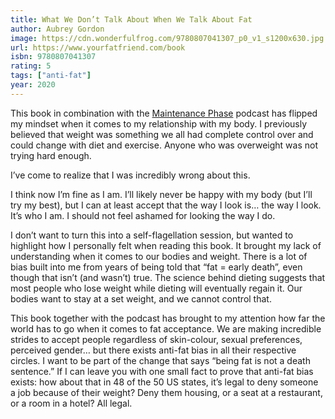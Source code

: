 ```yaml
---
title: What We Don’t Talk About When We Talk About Fat
author: Aubrey Gordon
image: https://cdn.wonderfulfrog.com/9780807041307_p0_v1_s1200x630.jpg
url: https://www.yourfatfriend.com/book
isbn: 9780807041307
rating: 5
tags: ["anti-fat"]
year: 2020
---
```


This book in combination with the [Maintenance Phase](http://www.maintenancephase.com) podcast has flipped my mindset when it comes to my relationship with my body. I previously believed that weight was something we all had complete control over and could change with diet and exercise. Anyone who was overweight was not trying hard enough.

I’ve come to realize that I was incredibly wrong about this.

I think now I’m fine as I am. I’ll likely never be happy with my body (but I’ll try my best), but I can at least accept that the way I look is… the way I look. It’s who I am. I should not feel ashamed for looking the way I do.

I don’t want to turn this into a self-flagellation session, but wanted to highlight how I personally felt when reading this book. It brought my lack of understanding when it comes to our bodies and weight. There is a lot of bias built into me from years of being told that “fat = early death”, even though that isn’t (and wasn’t) true. The science behind dieting suggests that most people who lose weight while dieting will eventually regain it. Our bodies want to stay at a set weight, and we cannot control that.

This book together with the podcast has brought to my attention how far the world has to go when it comes to fat acceptance. We are making incredible strides to accept people regardless of skin-colour, sexual preferences, perceived gender… but there exists anti-fat bias in all their respective circles. I want to be part of the change that says “being fat is not a death sentence.” If I can leave you with one small fact to prove that anti-fat bias exists: how about that in 48 of the 50 US states, it’s legal to deny someone a job because of their weight? Deny them housing, or a seat at a restaurant, or a room in a hotel? All legal.
